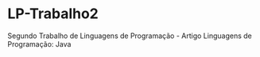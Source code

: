 # LP-Trabalho2
Segundo Trabalho de Linguagens de Programação - Artigo Linguagens de Programação: Java

